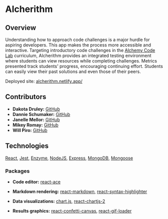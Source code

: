 # Alcherithm

## Overview
Understanding how to approach code challenges is a major hurdle for aspiring developers. This app makes the process more accessible and interactive. Targeting introductory code challenges in the [Alchemy Code Lab](https://www.alchemycodelab.com) curriculum, Alcherithm provides an integrated testing environment where students can view resources while completing challenges. Metrics presented track students' progress, encouraging continuing effort. Students can easily view their past solutions and even those of their peers.

Deployed site: [alcherithm.netlify.app/](https://alcherithm.netlify.app/)

## Contributors
- **Dakota Druley:** [GitHub](https://github.com/dakotadruley)
- **Dannie Schumaker:** [GitHub](https://github.com/DannieSchu)
- **Janelle Mellor:** [GitHub](https://github.com/janellemellor)
- **Mikey Romay:** [GitHub](https://github.com/mikeymasonic)
- **Will Piro:** [GitHub](https://github.com/Shaka2Pass)

## Technologies
[React](https://reactjs.org/), [Jest](https://jestjs.io/), [Enzyme](https://enzymejs.github.io/enzyme/), [NodeJS](https://nodejs.org/), [Express](https://expressjs.com/), [MongoDB](https://www.mongodb.com/), [Mongoose](https://mongoosejs.com/)

### Packages
* **Code editor:** [react-ace](https://www.npmjs.com/package/react-ace)

* **Markdown rendering:** [react-markdown](https://www.npmjs.com/package/react-markdown), [react-syntax-highlighter](https://www.npmjs.com/package/react-syntax-highlighter)

* **Data visualizations:** [chart.js](https://www.chartjs.org/), [react-chartjs-2](https://www.npmjs.com/package/react-chartjs-2)

* **Results graphics:** [react-confetti-canvas](https://www.npmjs.com/package/react-confetti-canvas), [react-gif-loader](https://www.npmjs.com/package/react-gif-loader)
